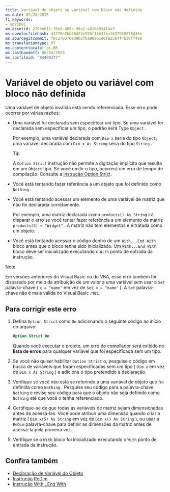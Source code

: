 ```yaml
---
title: Variável de objeto ou variável com bloco não definida
ms.date: 07/20/2015
f1_keywords:
- vbrID91
ms.assetid: 2f03e611-f0ed-465c-99a2-a816e034faa3
ms.openlocfilehash: d1778e2bb58d32e976f10b3fba1637918278d36e
ms.sourcegitcommit: f8c270376ed905f6a8896ce0fe25b4f4b38ff498
ms.translationtype: MT
ms.contentlocale: pt-BR
ms.lasthandoff: 06/04/2020
ms.locfileid: "84409277"
---
```

# <a name="object-variable-or-with-block-variable-not-set"></a>Variável de objeto ou variável com bloco não definida
Uma variável de objeto inválida está sendo referenciada.   Esse erro pode ocorrer por várias razões:

- Uma variável foi declarada sem especificar um tipo. Se uma variável for declarada sem especificar um tipo, o padrão será Type `Object` .

    Por exemplo, uma variável declarada com `Dim x` seria do tipo `Object;` uma variável declarada com `Dim x As String` seria do tipo `String` .

    > [!TIP]
    > A `Option Strict` instrução não permite a digitação implícita que resulta em um `Object` tipo. Se você omitir o tipo, ocorrerá um erro de tempo de compilação. Consulte a [instrução Option Strict](../statements/option-strict-statement.md).

- Você está tentando fazer referência a um objeto que foi definido como `Nothing` .

- Você está tentando acessar um elemento de uma variável de matriz que não foi declarada corretamente.

    Por exemplo, uma matriz declarada como `products() As String` irá disparar o erro se você tentar fazer referência a um elemento da matriz `products(3) = "Widget"` . A matriz não tem elementos e é tratada como um objeto.

- Você está tentando acessar o código dentro de um `With...End With` bloco antes que o bloco tenha sido inicializado.   Um `With...End With` bloco deve ser inicializado executando o `With` ponto de entrada da instrução.

> [!NOTE]
> Em versões anteriores do Visual Basic ou do VBA, esse erro também foi disparado por meio da atribuição de um valor a uma variável sem usar a `Set` palavra-chave ( `x = "name"` em vez de `Set x = "name"` ). A `Set` palavra-chave não é mais válida no Visual Basic .net.

## <a name="to-correct-this-error"></a>Para corrigir este erro

1. Defina `Option Strict` como `On` adicionando o seguinte código ao início do arquivo:

    ```vb
    Option Strict On
    ```

    Quando você executar o projeto, um erro do compilador será exibido no **lista de erros** para qualquer variável que foi especificada sem um tipo.

2. Se você não quiser habilitar `Option Strict` o, pesquise o código em busca de variáveis que foram especificadas sem um tipo ( `Dim x` em vez de `Dim x As String` ) e adicione o tipo pretendido à declaração.

3. Verifique se você não está se referindo a uma variável de objeto que foi definida como `Nothing` .  Pesquise seu código para a palavra-chave `Nothing` e revise seu código para que o objeto não seja definido como `Nothing` até que você o tenha referenciado.

4. Certifique-se de que todas as variáveis de matriz sejam dimensionadas antes de acessá-las. Você pode atribuir uma dimensão quando criar a matriz ( `Dim x(5) As String` em vez de `Dim x() As String` ), ou usar a `ReDim` palavra-chave para definir as dimensões da matriz antes de acessá-la pela primeira vez.

5. Verifique se o `With` bloco foi inicializado executando o `With` ponto de entrada da instrução.

## <a name="see-also"></a>Confira também

- [Declaração de Variável do Objeto](../../programming-guide/language-features/variables/object-variable-declaration.md)
- [Instrução ReDim](../statements/redim-statement.md)
- [Instrução With...End With](../statements/with-end-with-statement.md)
